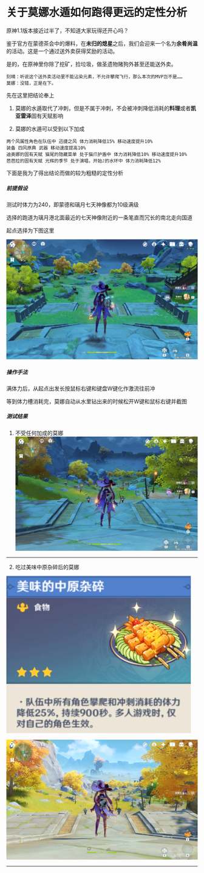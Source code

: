 # 关于莫娜水遁如何跑得更远的定性分析

原神1.1版本接近过半了，不知道大家玩得还开心吗？

鉴于官方在蒙德茶会中的爆料，在**未归的熄星**之后，我们会迎来一个名为**余肴尚温**的活动。这是一个通过送外卖获得奖励的活动。

是的，在原神里你除了挖矿，捡垃圾，做圣遗物赌狗外甚至还能送外卖。

```
刻晴：听说这个送外卖活动里不能沾染元素，不允许攀爬飞行，那么本次的MVP岂不是……
莫娜：没错，正是在下。
```

先在这里把结论奉上

1. 莫娜的水遁取代了冲刺，但是不属于冲刺，不会被冲刺降低消耗的**料理**或者**凯亚雷泽**固有天赋影响

2. 莫娜的水遁可以受到以下加成
```
两个风属性角色在队伍中 迅捷之风 体力消耗降低15% 移动速度提升10%
装备 四风原典 武器 移动速度提高10%
迪奥娜的固有天赋 猫尾的隐藏菜单 处于猫爪护盾中 体力消耗降低10% 移动速度提升10%
芭芭拉的固有天赋 光辉的季节 处于演唱，开始♪的水环中 体力消耗降低12%
```

下面是我为了得出结论而做的较为粗糙的定性分析

##### 前提假设

测试时体力为240，即蒙德和璃月七天神像都为10级满级

选择的跑道为璃月港北面最近的七天神像附近的一条笔直而冗长的南北走向国道

起点选择为下图这里

![image](./asset/mona_start_line.png)

##### 操作手法

满体力后，从起点出发长按鼠标右键和键盘W键化作激流往前冲

等到体力槽消耗完，莫娜自动从水里钻出来的时候松开W键和鼠标右键并截图

##### 测试结果

1. 不受任何加成的莫娜
![image](./asset/mona_basic.png)

---

2. 吃过美味中原杂碎后的莫娜

![image](./asset/dish_bonus.png)

![image](./asset/mona_with_dish.png)

---
